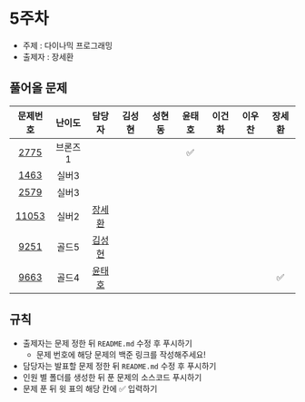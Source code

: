 # 5주차

- 주제 : 다이나믹 프로그래밍
- 출제자 : 장세환

## 풀어올 문제

|                    문제번호                    | 난이도  |                        담당자                        | 김성현 | 성현동 | 윤태호 | 이건화 | 이우찬 | 장세환 |
| :--------------------------------------------: | :-----: | :--------------------------------------------------: | :----: | :----: | :----: | :----: | :----: | :----: |
|  [2775](https://www.acmicpc.net/problem/2775)  | 브론즈1 |                                                      |        |        |   ✅   |        |        |        |
|  [1463](https://www.acmicpc.net/problem/1463)  |  실버3  |                                                      |        |        |        |        |        |        |
|  [2579](https://www.acmicpc.net/problem/2579)  |  실버3  |                                                      |        |        |        |        |        |        |
| [11053](https://www.acmicpc.net/problem/11053) |  실버2  | <a href="https://github.com/SehwanChang">장세환</a>  |        |        |        |        |        |        |
|  [9251](https://www.acmicpc.net/problem/9251)  |  골드5  | <a href="https://github.com/sunghyun1356">김성현</a> |        |        |        |        |        |        |
|  [9663](https://www.acmicpc.net/problem/9663)  |  골드4  |  <a href="https://github.com/taeho0888">윤태호</a>   |        |        |        |        |        |   ✅   |

<!-- 표 입력할 때 아래 거 참고!
[문제번호](https://www.acmicpc.net/problem/문제번호)
<a href="https://github.com/taeho0888">윤태호</a>
<a href="https://github.com/sunghyun1356">김성현</a>
<a href="https://github.com/hyundongSung">성현동</a>
<a href="https://github.com/wchan0409">이우찬</a>
<a href="https://github.com/SehwanChang">장세환</a>
<a href="https://github.com/Gunhot">이건화</a> -->

## 규칙

- 출제자는 문제 정한 뒤 `README.md` 수정 후 푸시하기
  - 문제 번호에 해당 문제의 백준 링크를 작성해주세요!
- 담당자는 발표할 문제 정한 뒤 `README.md` 수정 후 푸시하기
- 인원 별 폴더를 생성한 뒤 푼 문제의 소스코드 푸시하기
- 문제 푼 뒤 윗 표의 해당 칸에 ✅ 입력하기
